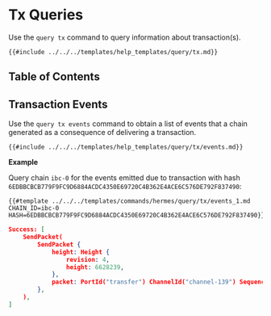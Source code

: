 # Tx Queries

Use the `query tx` command to query information about transaction(s).


```shell
{{#include ../../../templates/help_templates/query/tx.md}}
```

## Table of Contents

<!-- toc -->


## Transaction Events

Use the `query tx events` command to obtain a list of events that a chain generated as a consequence of
delivering a transaction.

```shell
{{#include ../../../templates/help_templates/query/tx/events.md}}
```

__Example__

Query chain `ibc-0` for the events emitted due to transaction with hash
`6EDBBCBCB779F9FC9D6884ACDC4350E69720C4B362E4ACE6C576DE792F837490`:

```shell
{{#template ../../../templates/commands/hermes/query/tx/events_1.md CHAIN_ID=ibc-0 HASH=6EDBBCBCB779F9FC9D6884ACDC4350E69720C4B362E4ACE6C576DE792F837490}}
```

```json
Success: [
    SendPacket(
        SendPacket {
            height: Height {
                revision: 4,
                height: 6628239,
            },
            packet: PortId("transfer") ChannelId("channel-139") Sequence(2),
        },
    ),
]
```
